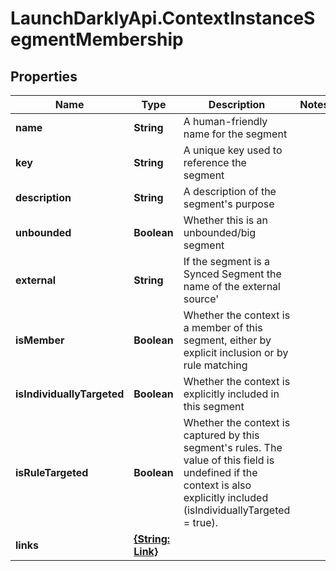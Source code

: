 # LaunchDarklyApi.ContextInstanceSegmentMembership

## Properties

Name | Type | Description | Notes
------------ | ------------- | ------------- | -------------
**name** | **String** | A human-friendly name for the segment | 
**key** | **String** | A unique key used to reference the segment | 
**description** | **String** | A description of the segment&#39;s purpose | 
**unbounded** | **Boolean** | Whether this is an unbounded/big segment | 
**external** | **String** | If the segment is a Synced Segment the name of the external source&#39; | 
**isMember** | **Boolean** | Whether the context is a member of this segment, either by explicit inclusion or by rule matching | 
**isIndividuallyTargeted** | **Boolean** | Whether the context is explicitly included in this segment | 
**isRuleTargeted** | **Boolean** | Whether the context is captured by this segment&#39;s rules. The value of this field is undefined if the context is also explicitly included (isIndividuallyTargeted &#x3D; true). | 
**links** | [**{String: Link}**](Link.md) |  | 


